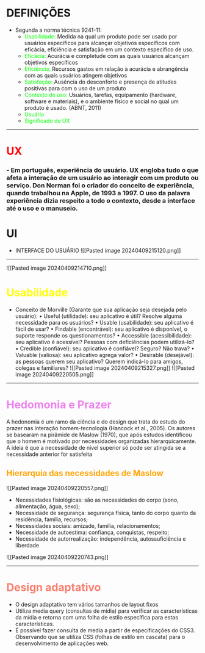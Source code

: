 # DEFINIÇÕES
- Segunda a norma técnica 9241-11:
	- <span style="color: #00FF00">Usabilidade:</span>  Medida na qual um produto pode ser usado por usuários específicos para alcançar objetivos específicos com eficácia, eficiência e satisfação em um contexto específico de uso.
	- <span style="color: #00FF00">Eficácia:</span> Acurácia e completude com as quais usuários alcançam objetivos específicos
	- <span style="color: #00FF00">Eficiência:</span> Recursos gastos em relação à acurácia e abrangência com as quais usuários atingem objetivos
	- <span style="color: #00FF00">Satisfação:</span> Ausência do desconforto e presença de atitudes positivas para com o uso de um produto
	- <span style="color: #00FF00">Contexto de uso:</span> Usuários, tarefas, equipamento (hardware, software e materiais), e o ambiente físico e social no qual um produto é usado. (ABNT, 2011)
	- <span style="color: #00FF00">Usuário</span>
	- <span style="color: #00FF00">Significado de UX</span>

---
# <span style="color:red">UX</span>
### - Em português, experiência do usuário. UX engloba tudo o que afeta a interação de um usuário ao interagir com um produto ou serviço. Don Norman foi o criador do conceito de experiência, quando trabalhou na Apple, de 1993 a 1997. O uso da palavra experiência dizia respeito a todo o contexto, desde a interface até o uso e o manuseio.
# UI
- INTERFACE DO USUÁRIO
![[Pasted image 20240409215120.png]]
---
![[Pasted image 20240409214710.png]]
# <span style="color:yellow">Usabilidade</span>
- Conceito de Morville (Garante que sua aplicação seja desejada pelo usuário):
• Useful (utilidade): seu aplicativo é útil? Resolve alguma necessidade para os usuários? 
• Usable (usabilidade): seu aplicativo é fácil de usar? 
• Findable (encontrável): seu aplicativo é disponível, o suporte responde os questionamentos? 
• Accessible (acessibilidade): seu aplicativo é acessível? Pessoas com deficiências podem utilizá-lo? • Credible (confiável): seu aplicativo é confiável? Seguro? Não trava? 
• Valuable (valiosa): seu aplicativo agrega valor? 
• Desirable (desejável): as pessoas querem seu aplicativo? Querem indicá-lo para amigos, colegas e familiares?
![[Pasted image 20240409215327.png]]
![[Pasted image 20240409220505.png]]

----
# <span style="color:violet">Hedomonia e Prazer</span> 
A hedonomia é um ramo da ciência e do design que trata do estudo do prazer nas interação homem-tecnologia (Hancock et al., 2005). Os autores se basearam na pirâmide de Maslow (1970), que após estudos identificou que o homem é motivado por necessidades organizadas hierarquicamente. A ideia é que a necessidade de nível superior só pode ser atingida se a necessidade anterior for satisfeita
## <span style="color:orange">Hierarquia das necessidades de Maslow</span>
![[Pasted image 20240409220557.png]]
-  Necessidades fisiológicas: são as necessidades do corpo (sono, alimentação, água, sexo); 
-  Necessidade de segurança: segurança física, tanto do corpo quanto da residência, família, recursos; 
-  Necessidades sociais: amizade, família, relacionamentos; 
-  Necessidade de autoestima: confiança, conquistas, respeito; 
-  Necessidade de autorrealização: independência, autossuficiência e liberdade

![[Pasted image 20240409220743.png]]

---
# <span style="color:salmon">Design adaptativo</span> 
- O design adaptativo tem vários tamanhos de layout fixos
-  Utiliza media query (consultas de mídia) para verificar as características da mídia e retorna com uma folha de estilo específica para estas características. 
- É possível fazer consulta de media a partir de especificações do CSS3. Observando que se utiliza CSS (folhas de estilo em cascata) para o desenvolvimento de aplicações web.